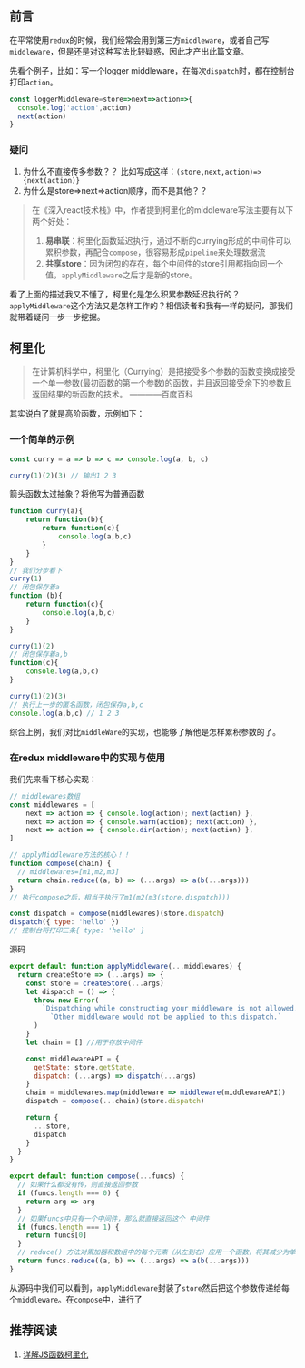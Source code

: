 ## 前言
在平常使用`redux`的时候，我们经常会用到第三方`middleware`，或者自己写`middleware`，但是还是对这种写法比较疑惑，因此才产出此篇文章。

先看个例子，比如：写一个logger middleware，在每次`dispatch`时，都在控制台打印`action`。
```js
const loggerMiddleware=store=>next=>action=>{
  console.log('action',action)
  next(action)
}
```
### 疑问
1. 为什么不直接传多参数？？ 比如写成这样：`(store,next,action)=>{next(action)}`
2. 为什么是store=>next=>action顺序，而不是其他？？

>在《深入react技术栈》中，作者提到柯里化的middleware写法主要有以下两个好处：
>1. **易串联**：柯里化函数延迟执行，通过不断的currying形成的中间件可以累积参数，再配合`compose`，很容易形成`pipeline`来处理数据流
>2. **共享store**：因为闭包的存在，每个中间件的store引用都指向同一个值，`applyMiddleware`之后才是新的store。

看了上面的描述我又不懂了，柯里化是怎么积累参数延迟执行的？`applyMiddleware`这个方法又是怎样工作的？相信读者和我有一样的疑问，那我们就带着疑问一步一步挖掘。
## 柯里化
>在计算机科学中，柯里化（Currying）是把接受多个参数的函数变换成接受一个单一参数(最初函数的第一个参数)的函数，并且返回接受余下的参数且返回结果的新函数的技术。 ————百度百科

其实说白了就是高阶函数，示例如下：
### 一个简单的示例
```js
const curry = a => b => c => console.log(a, b, c)

curry(1)(2)(3) // 输出1 2 3
```
箭头函数太过抽象？将他写为普通函数
```js
function curry(a){
    return function(b){
        return function(c){
            console.log(a,b,c)
        }
    }
}
// 我们分步看下
curry(1)
// 闭包保存着a
function (b){ 
    return function(c){
        console.log(a,b,c)
    }
}

curry(1)(2)
// 闭包保存着a,b
function(c){
    console.log(a,b,c)
}

curry(1)(2)(3)
// 执行上一步的匿名函数，闭包保存a,b,c
console.log(a,b,c) // 1 2 3
```
综合上例，我们对比`middleWare`的实现，也能够了解他是怎样累积参数的了。
### 在redux middleware中的实现与使用
我们先来看下核心实现：
```js
// middlewares数组
const middlewares = [
    next => action => { console.log(action); next(action) },
    next => action => { console.warn(action); next(action) },
    next => action => { console.dir(action); next(action) },
]

// applyMiddleware方法的核心！！
function compose(chain) { 
  // middlewares=[m1,m2,m3]
  return chain.reduce((a, b) => (...args) => a(b(...args)))
}
// 执行compose之后，相当于执行了m1(m2(m3(store.dispatch)))

const dispatch = compose(middlewares)(store.dispatch)
dispatch({ type: 'hello' })
// 控制台将打印三条{ type: 'hello' }
```
源码
```js
export default function applyMiddleware(...middlewares) {
  return createStore => (...args) => {
    const store = createStore(...args)
    let dispatch = () => {
      throw new Error(
        `Dispatching while constructing your middleware is not allowed. ` +
          `Other middleware would not be applied to this dispatch.`
      )
    }
    let chain = [] //用于存放中间件

    const middlewareAPI = {
      getState: store.getState,
      dispatch: (...args) => dispatch(...args)
    }
    chain = middlewares.map(middleware => middleware(middlewareAPI))
    dispatch = compose(...chain)(store.dispatch)

    return {
      ...store,
      dispatch
    }
  }
}

export default function compose(...funcs) {
  // 如果什么都没有传，则直接返回参数
  if (funcs.length === 0) {
    return arg => arg
  }
  // 如果funcs中只有一个中间件，那么就直接返回这个 中间件
  if (funcs.length === 1) {
    return funcs[0]
  } 
  // reduce() 方法对累加器和数组中的每个元素（从左到右）应用一个函数，将其减少为单个值。
  return funcs.reduce((a, b) => (...args) => a(b(...args)))
}
```
从源码中我们可以看到，`applyMiddleware`封装了`store`然后把这个参数传递给每个`middleware`。在`compose`中，进行了



## 推荐阅读
1. [详解JS函数柯里化](https://www.jianshu.com/p/2975c25e4d71)